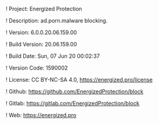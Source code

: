 ! Project: Energized Protection

! Description: ad.porn.malware blocking.

! Version: 6.0.0.20.06.159.00

! Build Version: 20.06.159.00

! Build Date: Sun, 07 Jun 20 00:02:37

! Version Code: 1590002

! License: CC BY-NC-SA 4.0, https://energized.pro/license

! Github: https://github.com/EnergizedProtection/block

! Gitlab: https://gitlab.com/EnergizedProtection/block


! Web: https://energized.pro
